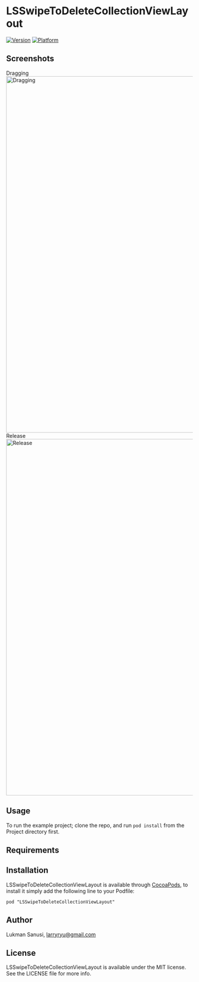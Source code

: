 # LSSwipeToDeleteCollectionViewLayout

[![Version](http://cocoapod-badges.herokuapp.com/v/LSSwipeToDeleteCollectionViewLayout/badge.png)](http://cocoadocs.org/docsets/LSSwipeToDeleteCollectionViewLayout)
[![Platform](http://cocoapod-badges.herokuapp.com/p/LSSwipeToDeleteCollectionViewLayout/badge.png)](http://cocoadocs.org/docsets/LSSwipeToDeleteCollectionViewLayout)

## Screenshots

<!-- Github -->
Dragging
<img src="https://raw.github.com/larryryu/LSSwipeToDeleteCollectionViewLayout/master/Screenshots/Dragging.png" alt="Dragging" height="960" width="640" />
Release
<img src="https://raw.github.com/larryryu/LSSwipeToDeleteCollectionViewLayout/master/Screenshots/Release.png" alt="Release" height="960" width="640" />

<!-- Local -->
<!-- <img src="Screenshots/Dragging.png" alt="Dragging" height="960" width="640" /> -->
<!-- <img src="Screenshots/Release.png" alt="Release" height="960" width="640" /> -->

## Usage

To run the example project; clone the repo, and run `pod install` from the Project directory first.

## Requirements

## Installation

LSSwipeToDeleteCollectionViewLayout is available through [CocoaPods](http://cocoapods.org), to install
it simply add the following line to your Podfile:

    pod "LSSwipeToDeleteCollectionViewLayout"

## Author

Lukman Sanusi, larryryu@gmail.com

## License

LSSwipeToDeleteCollectionViewLayout is available under the MIT license. See the LICENSE file for more info.

